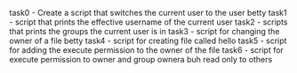 task0 - Create a script that switches the current user to the user betty
task1 - script that prints the effective username of the current user
task2 - scripts that prints the groups the current user is in
task3 - script for changing the owner of a file betty
task4 - script for creating file called hello
task5 - script for adding the execute permission to the owner of the file
task6 - script for execute permission to owner and group ownera buh read only to others
